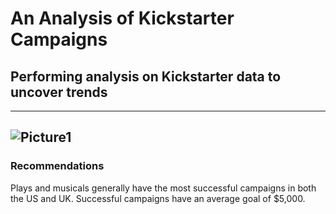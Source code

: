 # An Analysis of Kickstarter Campaigns
## Performing analysis on Kickstarter data to uncover trends
---
![Picture1](https://user-images.githubusercontent.com/113553238/191616266-f9accbfb-665a-4d01-aa5e-211400c67e53.png)
---
### Recommendations
Plays and musicals generally have the most successful campaigns in both the US and UK. Successful campaigns have an average goal of $5,000.
